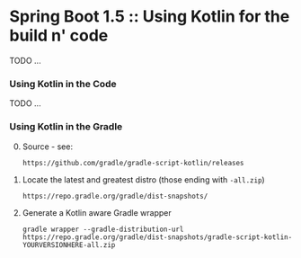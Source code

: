 # Spring Boot 1.5 :: Using Kotlin for the build n' code
 
TODO ...

### Using Kotlin in the Code

TODO ...

### Using Kotlin in the Gradle

0. Source - see: 
    
       https://github.com/gradle/gradle-script-kotlin/releases

1. Locate the latest and greatest distro (those ending with `-all.zip`)
       
       https://repo.gradle.org/gradle/dist-snapshots/
 
2. Generate a Kotlin aware Gradle wrapper
       
       gradle wrapper --gradle-distribution-url https://repo.gradle.org/gradle/dist-snapshots/gradle-script-kotlin-YOURVERSIONHERE-all.zip
     
     
    
